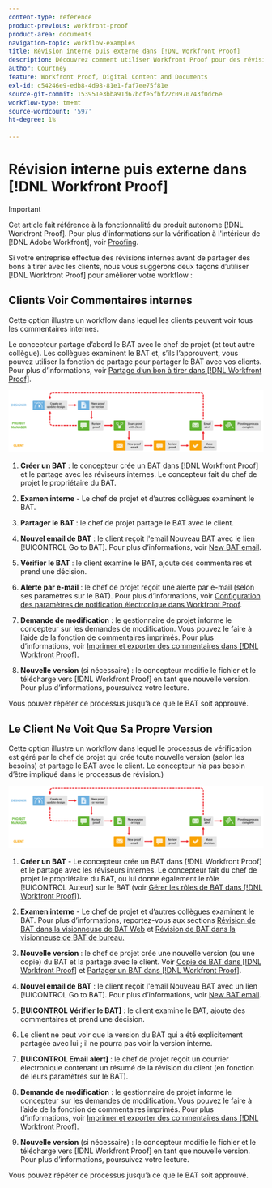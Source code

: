 ```yaml
---
content-type: reference
product-previous: workfront-proof
product-area: documents
navigation-topic: workflow-examples
title: Révision interne puis externe dans [!DNL Workfront Proof]
description: Découvrez comment utiliser Workfront Proof pour des révisions en dehors de votre entreprise.
author: Courtney
feature: Workfront Proof, Digital Content and Documents
exl-id: c54246e9-edb8-4d98-81e1-faf7ee75f81e
source-git-commit: 153951e3bba91d67bcfe5fbf22c0970743f0dc6e
workflow-type: tm+mt
source-wordcount: '597'
ht-degree: 1%

---
```


# Révision interne puis externe dans [!DNL Workfront Proof]

>[!IMPORTANT]
>
>Cet article fait référence à la fonctionnalité du produit autonome [!DNL Workfront Proof]. Pour plus d&#39;informations sur la vérification à l&#39;intérieur de [!DNL Adobe Workfront], voir [Proofing](../../../review-and-approve-work/proofing/proofing.md).

Si votre entreprise effectue des révisions internes avant de partager des bons à tirer avec les clients, nous vous suggérons deux façons d’utiliser [!DNL Workfront Proof] pour améliorer votre workflow :

## Clients Voir Commentaires internes

Cette option illustre un workflow dans lequel les clients peuvent voir tous les commentaires internes.

Le concepteur partage d’abord le BAT avec le chef de projet (et tout autre collègue). Les collègues examinent le BAT et, s’ils l’approuvent, vous pouvez utiliser la fonction de partage pour partager le BAT avec vos clients. Pour plus d’informations, voir [Partage d’un bon à tirer dans [!DNL Workfront Proof]](../../../workfront-proof/wp-work-proofsfiles/share-proofs-and-files/share-proof.md).

![internal_external_-_option_A.png](assets/internal_external_-_option_A.png)

1. **Créer un BAT** : le concepteur crée un BAT dans [!DNL Workfront Proof] et le partage avec les réviseurs internes. Le concepteur fait du chef de projet le propriétaire du BAT.
1. **Examen interne** - Le chef de projet et d’autres collègues examinent le BAT.
1. **Partager le BAT** : le chef de projet partage le BAT avec le client.
1. **Nouvel email de BAT** : le client reçoit l&#39;email Nouveau BAT avec le lien [!UICONTROL Go to BAT]. Pour plus d’informations, voir [New BAT email](../../../workfront-proof/wp-emailsntfctns/proof-notifications-and-reminders/new-proof-email.md).

1. **Vérifier le BAT** : le client examine le BAT, ajoute des commentaires et prend une décision.
1. **Alerte par e-mail** : le chef de projet reçoit une alerte par e-mail (selon ses paramètres sur le BAT). Pour plus d’informations, voir [Configuration des paramètres de notification électronique dans Workfront Proof](../../../workfront-proof/wp-emailsntfctns/email-alerts/config-email-notification-settings-wp.md).

1. **Demande de modification** : le gestionnaire de projet informe le concepteur sur les demandes de modification. Vous pouvez le faire à l’aide de la fonction de commentaires imprimés. Pour plus d’informations, voir [Imprimer et exporter des commentaires dans [!DNL Workfront Proof]](../../../workfront-proof/wp-work-proofsfiles/organize-your-work/print-and-export-comments.md).

1. **Nouvelle version** (si nécessaire) : le concepteur modifie le fichier et le télécharge vers [!DNL Workfront Proof] en tant que nouvelle version. Pour plus d’informations, poursuivez votre lecture.

Vous pouvez répéter ce processus jusqu’à ce que le BAT soit approuvé.

## Le Client Ne Voit Que Sa Propre Version

Cette option illustre un workflow dans lequel le processus de vérification est géré par le chef de projet qui crée toute nouvelle version (selon les besoins) et partage le BAT avec le client. Le concepteur n’a pas besoin d’être impliqué dans le processus de révision.)

![internal_external_-_option_B.png](assets/internal_external_-_option_B.png)

1. **Créer un BAT** - Le concepteur crée un BAT dans [!DNL Workfront Proof] et le partage avec les réviseurs internes. Le concepteur fait du chef de projet le propriétaire du BAT, ou lui donne également le rôle [!UICONTROL Auteur] sur le BAT (voir [Gérer les rôles de BAT dans [!DNL Workfront Proof]](../../../workfront-proof/wp-work-proofsfiles/share-proofs-and-files/manage-proof-roles.md)).

1. **Examen interne** - Le chef de projet et d’autres collègues examinent le BAT. Pour plus d’informations, reportez-vous aux sections [Révision de BAT dans la visionneuse de BAT Web](https://support.workfront.com/hc/en-us/sections/115000275214-Reviewing-Proofs-in-the-Web-Proofing-Viewer) et [Révision de BAT dans la visionneuse de BAT de bureau.](https://support.workfront.com/hc/en-us/sections/360000686434-Reviewing-Proofs-in-the-Desktop-Proofing-Viewer)

1. **Nouvelle version** : le chef de projet crée une nouvelle version (ou une copie) du BAT et la partage avec le client. Voir [Copie de BAT dans [!DNL Workfront Proof]](../../../workfront-proof/wp-work-proofsfiles/create-proofs-and-files/copy-proofs.md) et [Partager un BAT dans [!DNL Workfront Proof]](../../../workfront-proof/wp-work-proofsfiles/share-proofs-and-files/share-proof.md).

1. **Nouvel email de BAT** : le client reçoit l&#39;email Nouveau BAT avec un lien [!UICONTROL Go to BAT]. Pour plus d’informations, voir [New BAT email](../../../workfront-proof/wp-emailsntfctns/proof-notifications-and-reminders/new-proof-email.md).

1. **[!UICONTROL Vérifier le BAT]** : le client examine le BAT, ajoute des commentaires et prend une décision.
1. Le client ne peut voir que la version du BAT qui a été explicitement partagée avec lui ; il ne pourra pas voir la version interne.
1. **[!UICONTROL Email alert]** : le chef de projet reçoit un courrier électronique contenant un résumé de la révision du client (en fonction de leurs paramètres sur le BAT).
1. **Demande de modification** : le gestionnaire de projet informe le concepteur sur les demandes de modification. Vous pouvez le faire à l’aide de la fonction de commentaires imprimés. Pour plus d’informations, voir [Imprimer et exporter des commentaires dans [!DNL Workfront Proof]](../../../workfront-proof/wp-work-proofsfiles/organize-your-work/print-and-export-comments.md).

1. **Nouvelle version** (si nécessaire) : le concepteur modifie le fichier et le télécharge vers [!DNL Workfront Proof] en tant que nouvelle version. Pour plus d’informations, poursuivez votre lecture.

Vous pouvez répéter ce processus jusqu’à ce que le BAT soit approuvé.
